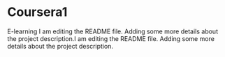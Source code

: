 
# Coursera1
E-learning
I am editing the README file. Adding some more details about the project description.I am editing the README file. Adding some more details about the project description.
